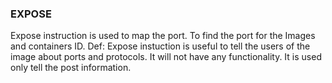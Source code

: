 ### EXPOSE
Expose instruction is used to map the port. To find the port for the Images and containers ID.
Def: Expose instuction is useful to tell the users of the image about ports and protocols. It will not have any functionality.
It is used only tell the post information.